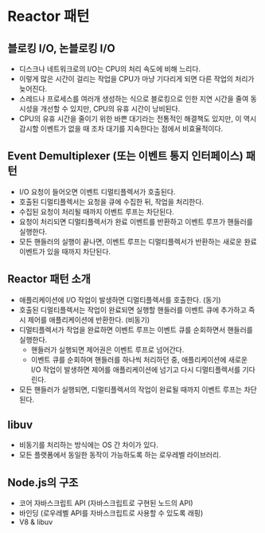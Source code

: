 # Reactor 패턴

## 블로킹 I/O, 논블로킹 I/O

* 디스크나 네트워크로의 I/O는 CPU의 처리 속도에 비해 느리다.
* 이렇게 많은 시간이 걸리는 작업을 CPU가 마냥 기다리게 되면 다른 작업의 처리가 늦어진다.
* 스레드나 프로세스를 여러개 생성하는 식으로 블로킹으로 인한 지연 시간을 줄여 동시성을 개선할 수 있지만, CPU의 유휴 시간이 낭비된다.
* CPU의 유휴 시간을 줄이기 위한 바쁜 대기라는 전통적인 해결책도 있지만, 이 역시 감시할 이벤트가 없을 때 조차 대기를 지속한다는 점에서 비효율적이다.

## Event Demultiplexer (또는 이벤트 통지 인터페이스) 패턴

* I/O 요청이 들어오면 이벤트 디멀티플렉서가 호출된다.
* 호출된 디멀티플렉서는 요청을 큐에 수집한 뒤, 작업을 처리한다.
* 수집된 요청이 처리될 때까지 이벤트 루프는 차단된다.
* 요청이 처리되면 디멀티플렉서가 완료 이벤트를 반환하고 이벤트 루프가 핸들러를 실행한다.
* 모든 핸들러의 실행이 끝나면, 이벤트 루프는 디멀티플렉서가 반환하는 새로운 완료 이벤트가 있을 때까지 차단된다.

## Reactor 패턴 소개

* 애플리케이션에 I/O 작업이 발생하면 디멀티플렉서를 호출한다. (동기)
* 호출된 디멀티플렉서는 작업이 완료되면 실행할 핸들러를 이벤트 큐에 추가하고 즉시 제어를 애플리케이션에 반환한다. (비동기)
* 디멀티플렉서가 작업을 완료하면 이벤트 루프는 이벤트 큐를 순회하면서 핸들러를 실행한다.
  * 핸들러가 실행되면 제어권은 이벤트 루프로 넘어간다.
  * 이벤트 큐를 순회하며 핸들러를 하나씩 처리하던 중, 애플리케이션에 새로운 I/O 작업이 발생하면 제어를 애플리케이션에 넘기고 다시 디멀티플렉서를 기다린다.
* 모든 핸들러가 실행되면, 디멀티플렉서의 작업이 완료될 때까지 이벤트 루프는 차단된다.

## libuv

* 비동기를 처리하는 방식에는 OS 간 차이가 있다.
* 모든 플랫폼에서 동일한 동작이 가능하도록 하는 로우레벨 라이브러리.

## Node.js의 구조

* 코어 자바스크립트 API (자바스크립트로 구현된 노드의 API)
* 바인딩 (로우레벨 API를 자바스크립트로 사용할 수 있도록 래핑)
* V8 & libuv
